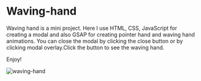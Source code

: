 # Waving-hand
Waving hand is a mini project. Here I use HTML, CSS, JavaScript for creating a modal and also GSAP for creating pointer hand and waving hand animations.
You can close the modal by clicking the close button or by clicking modal overlay.Click the button to see the waving hand.

Enjoy!

![waving-hand](https://user-images.githubusercontent.com/70126905/169678002-b76f2994-d5e0-43aa-8e1b-87dc92ae80b3.gif)
